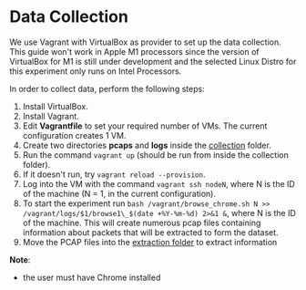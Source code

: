 # Data Collection

We use Vagrant with VirtualBox as provider to set up the data collection.
This guide won't work in Apple M1 processors since the version of VirtualBox for M1 is
still under development and the selected Linux Distro for this experiment only runs on Intel Processors.

In order to collect data, perform the following steps:

1. Install VirtualBox.
2. Install Vagrant.
3. Edit **Vagrantfile** to set your required number of VMs. The current configuration creates 1 VM.
4. Create two directories **pcaps** and **logs** inside the [collection](../collection) folder.
5. Run the command `vagrant up` (should be run from inside the collection folder).
6. If it doesn't run, try `vagrant reload --provision`.
7. Log into the VM with the command `vagrant ssh nodeN`, where N is the ID of the machine (N = 1, in the current
   configuration).
8. To start the experiment run `bash /vagrant/browse_chrome.sh N >> /vagrant/logs/$1/browse1\_$(date +%Y-%m-%d) 2>&1 &`,
   where N is the ID of the machine. This will create numerous pcap files containing information about packets that will
   be extracted to form the dataset.
9. Move the PCAP files into the [extraction folder](../extraction/pcap) to extract information

**Note**:

- the user must have Chrome installed